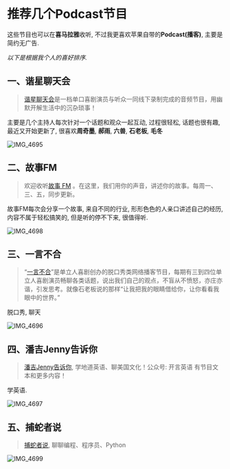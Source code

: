 # 推荐几个Podcast节目

这些节目也可以在**喜马拉雅**收听, 不过我更喜欢苹果自带的**Podcast(播客)**, 主要是简约无广告.

*以下是根据我个人的喜好排序.*

## 一、谐星聊天会

>   [谐星聊天会](https://podcasts.apple.com/cn/podcast/%E8%B0%90%E6%98%9F%E8%81%8A%E5%A4%A9%E4%BC%9A/id1488080680)是一档单口喜剧演员与听众一同线下录制完成的音频节目，用幽默开解生活中的沉杂琐事！

主要是几个主持人每次针对一个话题和观众一起互动, 过程很轻松, 话题也很有趣, 最近又开始更新了, 很喜欢**周奇墨**, **郝雨**, **六兽**, **石老板**, **毛冬**

![IMG_4695](https://cdn.jsdelivr.net/gh/ihatebeans/images@main/img/IMG_4695.jpg)

## 二、故事FM

>   欢迎收听[故事 FM](https://podcasts.apple.com/cn/podcast/%E6%95%85%E4%BA%8B-fm/id1256399960) 。在这里，我们用你的声音，讲述你的故事。每周一、三、五，同步更新。

故事FM每次会分享一个故事, 来自不同的行业, 形形色色的人亲口讲述自己的经历, 内容不属于轻松搞笑的, 但是听的停不下来, 很值得听.

![IMG_4698](https://cdn.jsdelivr.net/gh/ihatebeans/images@main/img/IMG_4698.jpg)

## 三、一言不合

>   “[一言不合](https://podcasts.apple.com/cn/podcast/%E4%B8%80%E8%A8%80%E4%B8%8D%E5%90%88/id1224483812)”是单立人喜剧创办的脱口秀类网络播客节目，每期有三到四位单立人喜剧演员畅聊各类话题，说出我们自己的观点，不盲从不愤怒，亦庄亦谐，引发思考。就像石老板说的那样“让我把我的眼睛借给你，让你看看我眼中的世界。”

脱口秀, 聊天

![IMG_4696](https://cdn.jsdelivr.net/gh/ihatebeans/images@main/img/IMG_4696.jpg)

## 四、潘吉Jenny告诉你

>   [潘吉Jenny告诉你](https://podcasts.apple.com/cn/podcast/%E6%BD%98%E5%90%89jenny%E5%91%8A%E8%AF%89%E4%BD%A0-%E5%AD%A6%E8%8B%B1%E8%AF%AD%E8%81%8A%E7%BE%8E%E5%9B%BD-%E5%BC%80%E8%A8%80%E8%8B%B1%E8%AF%AD-podcast/id520986449), 学地道英语、聊美国文化！公众号: 开言英语 有节目文本和更多内容！

学英语.

![IMG_4697](https://cdn.jsdelivr.net/gh/ihatebeans/images@main/img/IMG_4697.jpg)

## 五、捕蛇者说

>   [捕蛇者说](https://podcasts.apple.com/cn/podcast/%E6%8D%95%E8%9B%87%E8%80%85%E8%AF%B4/id1471299491), 聊聊编程、程序员、Python

![IMG_4699](https://cdn.jsdelivr.net/gh/ihatebeans/images@main/img/IMG_4699.jpg)
